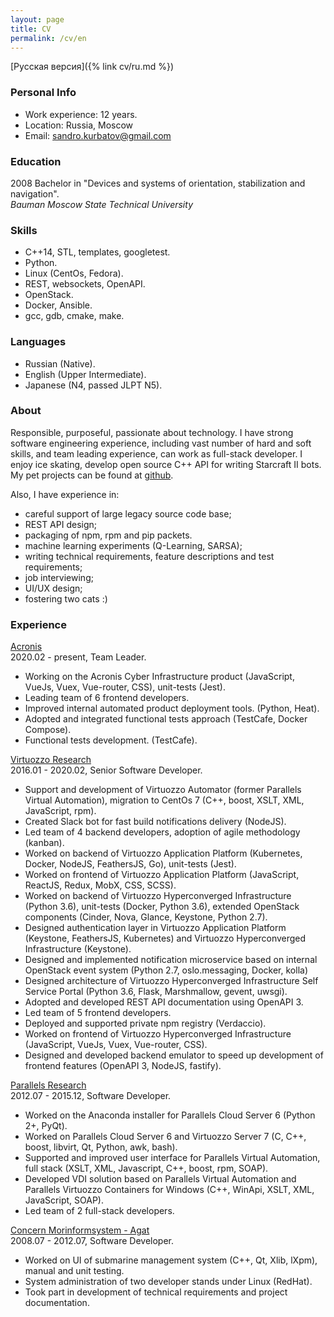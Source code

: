 ```yaml
---
layout: page
title: CV
permalink: /cv/en
---
```

[Русская версия]({% link cv/ru.md %})

### Personal Info
* Work experience: 12 years.
* Location: Russia, Moscow
* Email: [sandro.kurbatov@gmail.com](mailto:sandro.kurbatov@gmail.com)


### Education
2008 Bachelor in "Devices and systems of orientation, stabilization and navigation".  
*Bauman Moscow State Technical University*


### Skills
* C++14, STL, templates, googletest.
* Python.
* Linux (CentOs, Fedora).
* REST, websockets, OpenAPI.
* OpenStack.
* Docker, Ansible.
* gcc, gdb, cmake, make.


### Languages
* Russian (Native).
* English (Upper Intermediate).
* Japanese (N4, passed JLPT N5).


### About
Responsible, purposeful, passionate about technology. I have strong software engineering experience, including vast number of hard and soft skills, and team leading experience, can work as full-stack developer.
I enjoy ice skating, develop open source C++ API for writing Starcraft II bots.
My pet projects can be found at [github](https://github.com/alkurbatov).

Also, I have experience in:
* careful support of large legacy source code base;
* REST API design;
* packaging of npm, rpm and pip packets.
* machine learning experiments (Q-Learning, SARSA);
* writing technical requirements, feature descriptions and test requirements;
* job interviewing;
* UI/UX design;
* fostering two cats :)


### Experience
[Acronis](https://acronis.com)  
2020.02 - present, Team Leader.  

* Working on the Acronis Cyber Infrastructure product (JavaScript, VueJs, Vuex, Vue-router, CSS), unit-tests (Jest).
* Leading team of 6 frontend developers.
* Improved internal automated product deployment tools. (Python, Heat).
* Adopted and integrated functional tests approach (TestCafe, Docker Compose).
* Functional tests development. (TestCafe).

[Virtuozzo Research](https://virtuozzo.com)  
2016.01 - 2020.02, Senior Software Developer.  

* Support and development of Virtuozzo Automator (former Parallels Virtual Automation), migration to CentOs 7 (C++, boost, XSLT, XML, JavaScript, rpm).
* Created Slack bot for fast build notifications delivery (NodeJS).
* Led team of 4 backend developers, adoption of agile methodology (kanban).
* Worked on backend of Virtuozzo Application Platform (Kubernetes, Docker, NodeJS, FeathersJS, Go), unit-tests (Jest).
* Worked on frontend of Virtuozzo Application Platform (JavaScript, ReactJS, Redux, MobX, CSS, SCSS).
* Worked on backend of Virtuozzo Hyperconverged Infrastructure (Python 3.6), unit-tests (Docker, Python 3.6), extended OpenStack components (Cinder, Nova, Glance, Keystone, Python 2.7).
* Designed authentication layer in Virtuozzo Application Platform (Keystone, FeathersJS, Kubernetes) and Virtuozzo Hyperconverged Infrastructure (Keystone).
* Designed and implemented notification microservice based on internal OpenStack event system (Python 2.7, oslo.messaging, Docker, kolla)
* Designed architecture of Virtuozzo Hyperconverged Infrastructure Self Service Portal (Python 3.6, Flask, Marshmallow, gevent, uwsgi).
* Adopted and developed REST API documentation using OpenAPI 3.
* Led team of 5 frontend developers.
* Deployed and supported private npm registry (Verdaccio).
* Worked on frontend of Virtuozzo Hyperconverged Infrastructure (JavaScript, VueJs, Vuex, Vue-router, CSS).
* Designed and developed backend emulator to speed up development of frontend features (OpenAPI 3, NodeJS, fastify).

[Parallels Research](https://www.parallels.com)  
2012.07 - 2015.12, Software Developer.  

* Worked on the Anaconda installer for Parallels Cloud Server 6 (Python 2+, PyQt).
* Worked on Parallels Cloud Server 6 and Virtuozzo Server 7 (C, C++, boost, libvirt, Qt, Python, awk, bash).
* Supported and improved user interface for Parallels Virtual Automation, full stack (XSLT, XML, Javascript, C++, boost, rpm, SOAP).
* Developed VDI solution based on Parallels Virtual Automation and Parallels Virtuozzo Containers for Windows (C++, WinApi, XSLT, XML, JavaScript, SOAP).
* Led team of 2 full-stack developers.

[Concern Morinformsystem - Agat](https://concern-agat.ru/en/)  
2008.07 - 2012.07, Software Developer.  

* Worked on UI of submarine management system (C++, Qt, Xlib, lXpm), manual and unit testing.
* System administration of two developer stands under Linux (RedHat).
* Took part in development of technical requirements and project documentation.
